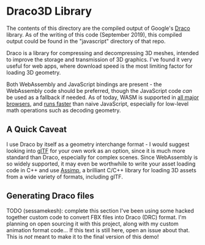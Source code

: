 # Draco3D Library

The contents of this directory are the compiled output of Google's [Draco](https://github.com/google/draco) library. As of the writing of this code (September 2019), this compiled output could be found in the "javascript" directory of that repo.

Draco is a library for compressing and decompressing 3D meshes, intended to improve the storage and transmission of 3D graphics. I've found it very useful for web apps, where download speed is the most limiting factor for loading 3D geometry.

Both WebAssembly and JavaScript bindings are present - the WebAssembly code should be preferred, though the JavaScript code _can_ be used as a fallback if needed. As of today, WASM is supported in [all major browsers](https://caniuse.com/#feat=wasm), and [runs faster](https://www.lucidchart.com/techblog/2017/05/16/webassembly-overview-so-fast-so-fun-sorta-difficult/) than naive JavaScript, especially for low-level math operations such as decoding geometry.

## A Quick Caveat
I use Draco by itself as a geometry interchange format - I would suggest looking into [glTF](https://www.khronos.org/gltf/) for your own work as an option, since it is much more standard than Draco, especially for complex scenes. Since WebAssembly is so widely supported, it may even be worthwhile to write your asset loading code in C++ and use [Assimp](http://www.assimp.org/), a brilliant C/C++ library for loading 3D assets from a wide variety of formats, including glTF.

## Generating Draco files
TODO (sessamekesh): complete this section
I've been using some hacked together custom code to convert FBX files into Draco (DRC) format. I'm planning on open sourcing it with this project, along with my custom animation format code... If this text is still here, open an issue about that. This is _not_ meant to make it to the final version of this demo!
